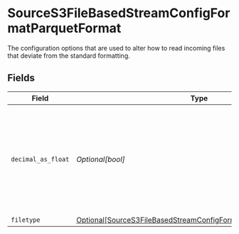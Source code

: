 # SourceS3FileBasedStreamConfigFormatParquetFormat

The configuration options that are used to alter how to read incoming files that deviate from the standard formatting.


## Fields

| Field                                                                                                                                                 | Type                                                                                                                                                  | Required                                                                                                                                              | Description                                                                                                                                           |
| ----------------------------------------------------------------------------------------------------------------------------------------------------- | ----------------------------------------------------------------------------------------------------------------------------------------------------- | ----------------------------------------------------------------------------------------------------------------------------------------------------- | ----------------------------------------------------------------------------------------------------------------------------------------------------- |
| `decimal_as_float`                                                                                                                                    | *Optional[bool]*                                                                                                                                      | :heavy_minus_sign:                                                                                                                                    | Whether to convert decimal fields to floats. There is a loss of precision when converting decimals to floats, so this is not recommended.             |
| `filetype`                                                                                                                                            | [Optional[SourceS3FileBasedStreamConfigFormatParquetFormatFiletype]](../../models/shared/sources3filebasedstreamconfigformatparquetformatfiletype.md) | :heavy_minus_sign:                                                                                                                                    | N/A                                                                                                                                                   |